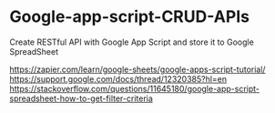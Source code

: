 # Google-app-script-CRUD-APIs
Create RESTful API with Google App Script and store it to Google SpreadSheet




https://zapier.com/learn/google-sheets/google-apps-script-tutorial/  
https://support.google.com/docs/thread/12320385?hl=en  
https://stackoverflow.com/questions/11645180/google-app-script-spreadsheet-how-to-get-filter-criteria
 
